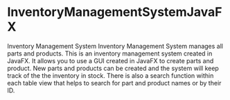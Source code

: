 # InventoryManagementSystemJavaFX
 Inventory Management System
Inventory Management System manages all parts and products. This is an inventory management system created in JavaFX. It allows you to use a GUI created in JavaFX to create parts and product. New parts and products can be created and the system will keep track of the the inventory in stock. There is also a search function within each table view that helps to search for part and product names or by their ID.
